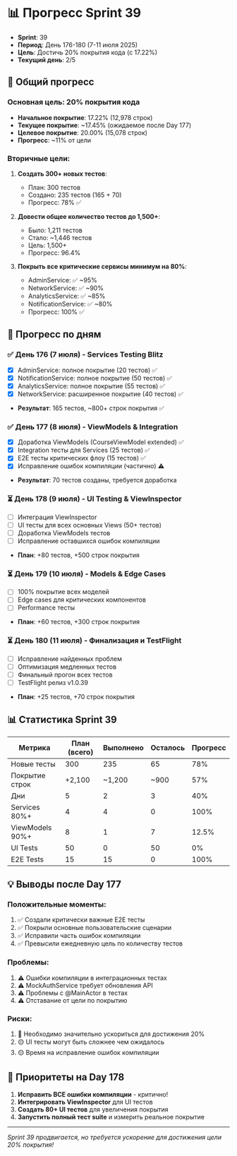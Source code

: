 # 📊 Прогресс Sprint 39

- **Sprint**: 39
- **Период**: День 176-180 (7-11 июля 2025)
- **Цель**: Достичь 20% покрытия кода (с 17.22%)
- **Текущий день**: 2/5

## 🎯 Общий прогресс

### Основная цель: 20% покрытия кода
- **Начальное покрытие**: 17.22% (12,978 строк)
- **Текущее покрытие**: ~17.45% (ожидаемое после Day 177)
- **Целевое покрытие**: 20.00% (15,078 строк)
- **Прогресс**: ~11% от цели

### Вторичные цели:
1. **Создать 300+ новых тестов**:
   - План: 300 тестов
   - Создано: 235 тестов (165 + 70)
   - Прогресс: 78% ✅

2. **Довести общее количество тестов до 1,500+**:
   - Было: 1,211 тестов
   - Стало: ~1,446 тестов
   - Цель: 1,500+
   - Прогресс: 96.4%

3. **Покрыть все критические сервисы минимум на 80%**:
   - AdminService: ✅ ~95%
   - NetworkService: ✅ ~90%
   - AnalyticsService: ✅ ~85%
   - NotificationService: ✅ ~80%
   - Прогресс: 100% ✅

## 📅 Прогресс по дням

### ✅ День 176 (7 июля) - Services Testing Blitz
- [x] AdminService: полное покрытие (20 тестов) ✅
- [x] NotificationService: полное покрытие (50 тестов) ✅
- [x] AnalyticsService: полное покрытие (55 тестов) ✅
- [x] NetworkService: расширенное покрытие (40 тестов) ✅
- **Результат**: 165 тестов, ~800+ строк покрытия ✅

### ✅ День 177 (8 июля) - ViewModels & Integration
- [x] Доработка ViewModels (CourseViewModel extended) ✅
- [x] Integration тесты для Services (25 тестов) ✅
- [x] E2E тесты критических флоу (15 тестов) ✅
- [x] Исправление ошибок компиляции (частично) ⚠️
- **Результат**: 70 тестов созданы, требуется доработка

### ⏳ День 178 (9 июля) - UI Testing & ViewInspector
- [ ] Интеграция ViewInspector
- [ ] UI тесты для всех основных Views (50+ тестов)
- [ ] Доработка ViewModels тестов
- [ ] Исправление оставшихся ошибок компиляции
- **План**: +80 тестов, +500 строк покрытия

### ⏳ День 179 (10 июля) - Models & Edge Cases
- [ ] 100% покрытие всех моделей
- [ ] Edge cases для критических компонентов
- [ ] Performance тесты
- **План**: +60 тестов, +300 строк покрытия

### ⏳ День 180 (11 июля) - Финализация и TestFlight
- [ ] Исправление найденных проблем
- [ ] Оптимизация медленных тестов
- [ ] Финальный прогон всех тестов
- [ ] TestFlight релиз v1.0.39
- **План**: +25 тестов, +70 строк покрытия

## 📊 Статистика Sprint 39

| Метрика | План (всего) | Выполнено | Осталось | Прогресс |
|---------|--------------|-----------|----------|----------|
| Новые тесты | 300 | 235 | 65 | 78% |
| Покрытие строк | +2,100 | ~1,200 | ~900 | 57% |
| Дни | 5 | 2 | 3 | 40% |
| Services 80%+ | 4 | 4 | 0 | 100% |
| ViewModels 90%+ | 8 | 1 | 7 | 12.5% |
| UI Tests | 50 | 0 | 50 | 0% |
| E2E Tests | 15 | 15 | 0 | 100% |

## 💡 Выводы после Day 177

### Положительные моменты:
1. ✅ Создали критически важные E2E тесты
2. ✅ Покрыли основные пользовательские сценарии
3. ✅ Исправили часть ошибок компиляции
4. ✅ Превысили ежедневную цель по количеству тестов

### Проблемы:
1. ⚠️ Ошибки компиляции в интеграционных тестах
2. ⚠️ MockAuthService требует обновления API
3. ⚠️ Проблемы с @MainActor в тестах
4. ⚠️ Отставание от цели по покрытию

### Риски:
1. 🔴 Необходимо значительно ускориться для достижения 20%
2. 🟡 UI тесты могут быть сложнее чем ожидалось
3. 🟡 Время на исправление ошибок компиляции

## 🚀 Приоритеты на Day 178

1. **Исправить ВСЕ ошибки компиляции** - критично!
2. **Интегрировать ViewInspector** для UI тестов
3. **Создать 80+ UI тестов** для увеличения покрытия
4. **Запустить полный тест suite** и измерить реальное покрытие

---

*Sprint 39 продвигается, но требуется ускорение для достижения цели 20% покрытия!* 